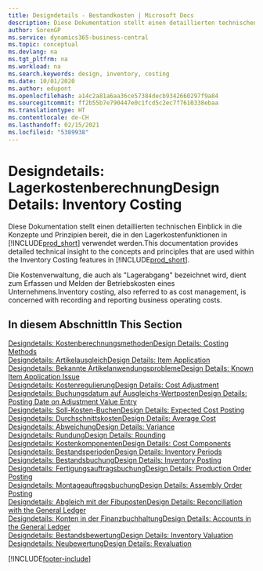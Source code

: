 ```yaml
---
title: Designdetails - Bestandkosten | Microsoft Docs
description: Diese Dokumentation stellt einen detaillierten technischen Einblick in die Konzepte und Prinzipien bereit, die in den Lagerkostenfunktionen in Business Central verwendet werden.
author: SorenGP
ms.service: dynamics365-business-central
ms.topic: conceptual
ms.devlang: na
ms.tgt_pltfrm: na
ms.workload: na
ms.search.keywords: design, inventory, costing
ms.date: 10/01/2020
ms.author: edupont
ms.openlocfilehash: a14c2a81a6aa36ce57384decb9342660297f9a84
ms.sourcegitcommit: ff2b55b7e790447e0c1fcd5c2ec7f7610338ebaa
ms.translationtype: HT
ms.contentlocale: de-CH
ms.lasthandoff: 02/15/2021
ms.locfileid: "5389938"
---
```

# <a name="design-details-inventory-costing"></a><span data-ttu-id="ebc44-103">Designdetails: Lagerkostenberechnung</span><span class="sxs-lookup"><span data-stu-id="ebc44-103">Design Details: Inventory Costing</span></span>
<span data-ttu-id="ebc44-104">Diese Dokumentation stellt einen detaillierten technischen Einblick in die Konzepte und Prinzipien bereit, die in den Lagerkostenfunktionen in [!INCLUDE[prod_short](includes/prod_short.md)] verwendet werden.</span><span class="sxs-lookup"><span data-stu-id="ebc44-104">This documentation provides detailed technical insight to the concepts and principles that are used within the Inventory Costing features in [!INCLUDE[prod_short](includes/prod_short.md)].</span></span>  

<span data-ttu-id="ebc44-105">Die Kostenverwaltung, die auch als "Lagerabgang" bezeichnet wird, dient zum Erfassen und Melden der Betriebskosten eines Unternehmens.</span><span class="sxs-lookup"><span data-stu-id="ebc44-105">Inventory costing, also referred to as cost management, is concerned with recording and reporting business operating costs.</span></span>  

## <a name="in-this-section"></a><span data-ttu-id="ebc44-106">In diesem Abschnitt</span><span class="sxs-lookup"><span data-stu-id="ebc44-106">In This Section</span></span>  
[<span data-ttu-id="ebc44-107">Designdetails: Kostenberechnungsmethoden</span><span class="sxs-lookup"><span data-stu-id="ebc44-107">Design Details: Costing Methods</span></span>](design-details-costing-methods.md)  
[<span data-ttu-id="ebc44-108">Designdetails: Artikelausgleich</span><span class="sxs-lookup"><span data-stu-id="ebc44-108">Design Details: Item Application</span></span>](design-details-item-application.md)  
[<span data-ttu-id="ebc44-109">Designdetails: Bekannte Artikelanwendungsprobleme</span><span class="sxs-lookup"><span data-stu-id="ebc44-109">Design Details: Known Item Application Issue</span></span>](design-details-inventory-zero-level-open-item-ledger-entries.md)  
[<span data-ttu-id="ebc44-110">Designdetails: Kostenregulierung</span><span class="sxs-lookup"><span data-stu-id="ebc44-110">Design Details: Cost Adjustment</span></span>](design-details-cost-adjustment.md)  
[<span data-ttu-id="ebc44-111">Designdetails: Buchungsdatum auf Ausgleichs-Wertposten</span><span class="sxs-lookup"><span data-stu-id="ebc44-111">Design Details: Posting Date on Adjustment Value Entry</span></span>](design-details-inventory-adjustment-value-entry-posting-date.md)  
[<span data-ttu-id="ebc44-112">Designdetails: Soll-Kosten-Buchen</span><span class="sxs-lookup"><span data-stu-id="ebc44-112">Design Details: Expected Cost Posting</span></span>](design-details-expected-cost-posting.md)  
[<span data-ttu-id="ebc44-113">Designdetails: Durchschnittskosten</span><span class="sxs-lookup"><span data-stu-id="ebc44-113">Design Details: Average Cost</span></span>](design-details-average-cost.md)  
[<span data-ttu-id="ebc44-114">Designdetails: Abweichung</span><span class="sxs-lookup"><span data-stu-id="ebc44-114">Design Details: Variance</span></span>](design-details-variance.md)  
[<span data-ttu-id="ebc44-115">Designdetails: Rundung</span><span class="sxs-lookup"><span data-stu-id="ebc44-115">Design Details: Rounding</span></span>](design-details-rounding.md)  
[<span data-ttu-id="ebc44-116">Designdetails: Kostenkomponenten</span><span class="sxs-lookup"><span data-stu-id="ebc44-116">Design Details: Cost Components</span></span>](design-details-cost-components.md)  
[<span data-ttu-id="ebc44-117">Designdetails: Bestandsperioden</span><span class="sxs-lookup"><span data-stu-id="ebc44-117">Design Details: Inventory Periods</span></span>](design-details-inventory-periods.md)  
[<span data-ttu-id="ebc44-118">Designdetails: Bestandsbuchung</span><span class="sxs-lookup"><span data-stu-id="ebc44-118">Design Details: Inventory Posting</span></span>](design-details-inventory-posting.md)  
[<span data-ttu-id="ebc44-119">Designdetails: Fertigungsauftragsbuchung</span><span class="sxs-lookup"><span data-stu-id="ebc44-119">Design Details: Production Order Posting</span></span>](design-details-production-order-posting.md)  
[<span data-ttu-id="ebc44-120">Designdetails: Montageauftragsbuchung</span><span class="sxs-lookup"><span data-stu-id="ebc44-120">Design Details: Assembly Order Posting</span></span>](design-details-assembly-order-posting.md)  
[<span data-ttu-id="ebc44-121">Designdetails: Abgleich mit der Fibuposten</span><span class="sxs-lookup"><span data-stu-id="ebc44-121">Design Details: Reconciliation with the General Ledger</span></span>](design-details-reconciliation-with-the-general-ledger.md)  
[<span data-ttu-id="ebc44-122">Designdetails: Konten in der Finanzbuchhaltung</span><span class="sxs-lookup"><span data-stu-id="ebc44-122">Design Details: Accounts in the General Ledger</span></span>](design-details-accounts-in-the-general-ledger.md)  
[<span data-ttu-id="ebc44-123">Designdetails: Bestandsbewertung</span><span class="sxs-lookup"><span data-stu-id="ebc44-123">Design Details: Inventory Valuation</span></span>](design-details-inventory-valuation.md)  
[<span data-ttu-id="ebc44-124">Designdetails: Neubewertung</span><span class="sxs-lookup"><span data-stu-id="ebc44-124">Design Details: Revaluation</span></span>](design-details-revaluation.md)


[!INCLUDE[footer-include](includes/footer-banner.md)]